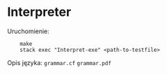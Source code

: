 # Interpreter

Uruchomienie:
```
    make
    stack exec "Interpret-exe" <path-to-testfile>  
```

Opis języka:
`grammar.cf`
`grammar.pdf`


